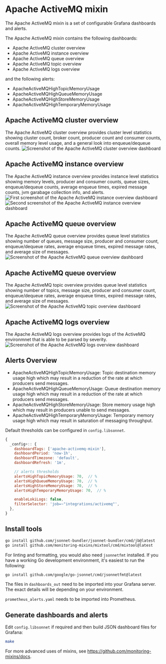 # Apache ActiveMQ mixin

The Apache ActiveMQ mixin is a set of configurable Grafana dashboards and alerts.

The Apache ActiveMQ mixin contains the following dashboards:

- Apache ActiveMQ cluster overview
- Apache ActiveMQ instance overview
- Apache ActiveMQ queue overview
- Apache ActiveMQ topic overview
- Apache ActiveMQ logs overview

and the following alerts:

- ApacheActiveMQHighTopicMemoryUsage
- ApacheActiveMQHighQueueMemoryUsage
- ApacheActiveMQHighStoreMemoryUsage
- ApacheActiveMQHighTemporaryMemoryUsage

## Apache ActiveMQ cluster overview

The Apache ActiveMQ cluster overview provides cluster level statistics showing cluster count, broker count, producer count and consumer counts, overall memory level usage, and a general look into enqueue/dequeue counts.
![Screenshot of the Apache ActiveMQ cluster overview dashboard](https://storage.googleapis.com/grafanalabs-integration-assets/aerospike/screenshots/apache_activemq_cluster_overview.png)

## Apache ActiveMQ instance overview

The Apache ActiveMQ instance overview provides instance level statistics showing memory levels, producer and consumer counts, queue sizes, enqueue/dequeue counts, average enqueue times, expired message counts, jvm garabage collection info, and alerts.
![First screenshot of the Apache ActiveMQ instance overview dashboard](https://storage.googleapis.com/grafanalabs-integration-assets/aerospike/screenshots/apache_activemq_instance_overview_1.png)
![Second screenshot of the Apache ActiveMQ instance overview dashboard](https://storage.googleapis.com/grafanalabs-integration-assets/aerospike/screenshots/apache_activemq_instance_overview_2.png)

## Apache ActiveMQ queue overview

The Apache ActiveMQ queue overview provides queue level statistics showing number of queues, message size, producer and consumer count, enqueue/dequeue rates, average enqueue times, expired message rates, and average size of messages.
![Screenshot of the Apache ActiveMQ queue overview dashboard](https://storage.googleapis.com/grafanalabs-integration-assets/aerospike/screenshots/apache_activemq_queue_overview.png)

## Apache ActiveMQ queue overview

The Apache ActiveMQ topic overview provides queue level statistics showing number of topics, message size, producer and consumer count, enqueue/dequeue rates, average enqueue times, expired message rates, and average size of messages.
![Screenshot of the Apache ActiveMQ topic overview dashboard](https://storage.googleapis.com/grafanalabs-integration-assets/aerospike/screenshots/apache_activemq_topic_overview.png)

## Apache ActiveMQ logs overview

The Apache ActiveMQ logs overview provides logs of the ActiveMQ environmnet that is able to be parsed by severity.
![Screenshot of the Apache ActiveMQ logs overview dashboard](https://storage.googleapis.com/grafanalabs-integration-assets/aerospike/screenshots/apache_activemq_logs_overview.png)

## Alerts Overview

- ApacheActiveMQHighTopicMemoryUsage: Topic destination memory usage high which may result in a reduction of the rate at which producers send messages.
- ApacheActiveMQHighQueueMemoryUsage: Queue destination memory usage high which may result in a reduction of the rate at which producers send messages.
- ApacheActiveMQHighStoreMemoryUsage: Store memory usage high which may result in producers unable to send messages.
- ApacheActiveMQHighTemporaryMemoryUsage: Temporary memory usage high which may result in saturation of messaging throughput.

Default thresholds can be configured in `config.libsonnet`.

```js
{
  _config+:: {
    dashboardTags: ['apache-activemq-mixin'],
    dashboardPeriod: 'now-1h',
    dashboardTimezone: 'default',
    dashboardRefresh: '1m',

    // alerts thresholds
    alertsHighTopicMemoryUsage: 70,  // %
    alertsHighQueueMemoryUsage: 70,  // %
    alertsHighStoreMemoryUsage: 70,  // %
    alertsHighTemporaryMemoryUsage: 70,  // %

    enableLokiLogs: false,
    filterSelector: 'job=~"integrations/activemq"',
  },
}
```

## Install tools

```bash
go install github.com/jsonnet-bundler/jsonnet-bundler/cmd/jb@latest
go install github.com/monitoring-mixins/mixtool/cmd/mixtool@latest
```

For linting and formatting, you would also need `jsonnetfmt` installed. If you
have a working Go development environment, it's easiest to run the following:

```bash
go install github.com/google/go-jsonnet/cmd/jsonnetfmt@latest
```

The files in `dashboards_out` need to be imported
into your Grafana server. The exact details will be depending on your environment.

`prometheus_alerts.yaml` needs to be imported into Prometheus.

## Generate dashboards and alerts

Edit `config.libsonnet` if required and then build JSON dashboard files for Grafana:

```bash
make
```

For more advanced uses of mixins, see
https://github.com/monitoring-mixins/docs.
